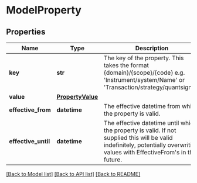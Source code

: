 # ModelProperty

## Properties
Name | Type | Description | Notes
------------ | ------------- | ------------- | -------------
**key** | **str** | The key of the property. This takes the format {domain}/{scope}/{code} e.g. &#39;Instrument/system/Name&#39; or &#39;Transaction/strategy/quantsignal&#39;. | 
**value** | [**PropertyValue**](PropertyValue.md) |  | 
**effective_from** | **datetime** | The effective datetime from which the property is valid. | [optional] 
**effective_until** | **datetime** | The effective datetime until which the property is valid. If not supplied this will be valid indefinitely, potentially overwriting values with EffectiveFrom&#39;s in the future. | [optional] 

[[Back to Model list]](../README.md#documentation-for-models) [[Back to API list]](../README.md#documentation-for-api-endpoints) [[Back to README]](../README.md)


